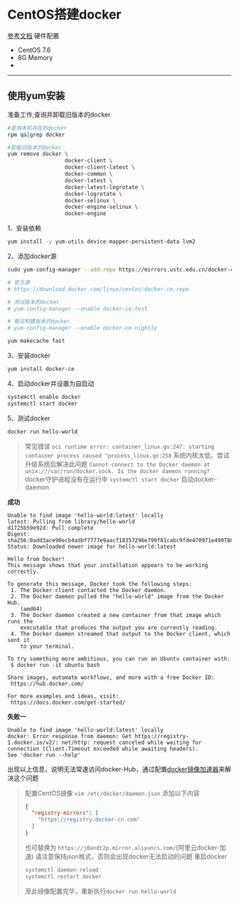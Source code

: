 # CentOS搭建docker

[参考文档](https://yeasy.gitbooks.io/docker_practice/install/centos.html)
硬件配置
 * CentOS 7.6
 * 8G Memory
 * 

---

## 使用yum安装

准备工作,查询并卸载旧版本的docker

``` sh
#查询本机存在的docker
rpm qa|grep docker

#卸载旧版本的docker
yum remove docker \
                  docker-client \
                  docker-client-latest \
                  docker-common \
                  docker-latest \
                  docker-latest-logrotate \
                  docker-logrotate \
                  docker-selinux \
                  docker-engine-selinux \
                  docker-engine
```

1、安装依赖

``` sh
yum install -y yum-utils device-mapper-persistent-data lvm2
```

2、添加docker源

``` sh
sudo yum-config-manager --add-repo https://mirrors.ustc.edu.cn/docker-ce/linux/centos/docker-ce.repo

# 官方源
# https://download.docker.com/linux/centos/docker-ce.repo

# 测试版本的docker
# yum-config-manager --enable docker-ce-test

# 每日构建版本的docker
# yum-config-manager --enable docker-ce-nightly

yum makecache fast
```

3、安装docker

``` sh
yum install docker-ce
```

4、启动docker并设置为自启动

``` sh
systemctl enable docker
systemctl start docker
```

5、测试docker

```sh
docker run hello-world
```

> 常见错误
> ```oci runtime error: container_linux.go:247: starting container process caused "process_linux.go:258``` 系统内核太低，尝试升级系统后解决此问题
> ```Cannot connect to the Docker daemon at unix:///var/run/docker.sock. Is the docker daemon running?``` docker守护进程没有在运行中  ```systemctl start docker``` 启动docker-daemon

**成功**

```info
Unable to find image 'hello-world:latest' locally
latest: Pulling from library/hello-world
d1725b59e92d: Pull complete
Digest: sha256:0add3ace90ecb4adbf7777e9aacf18357296e799f81cabc9fde470971e499788
Status: Downloaded newer image for hello-world:latest

Hello from Docker!
This message shows that your installation appears to be working correctly.

To generate this message, Docker took the following steps:
 1. The Docker client contacted the Docker daemon.
 2. The Docker daemon pulled the "hello-world" image from the Docker Hub.
    (amd64)
 3. The Docker daemon created a new container from that image which runs the
    executable that produces the output you are currently reading.
 4. The Docker daemon streamed that output to the Docker client, which sent it
    to your terminal.

To try something more ambitious, you can run an Ubuntu container with:
 $ docker run -it ubuntu bash

Share images, automate workflows, and more with a free Docker ID:
 https://hub.docker.com/

For more examples and ideas, visit:
 https://docs.docker.com/get-started/
```

**失败一**

```info
Unable to find image 'hello-world:latest' locally
docker: Error response from daemon: Get https://registry-1.docker.io/v2/: net/http: request canceled while waiting for connection (Client.Timeout exceeded while awaiting headers).
See 'docker run --help'
```

出现以上信息，说明无法常速访问docker-Hub，通过配置[docker镜像加速器](https://yeasy.gitbooks.io/docker_practice/install/mirror.html)来解决这个问题

> 配置CentOS镜像
> ```vim /etc/docker/daemon.json```
> 添加以下内容
> ``` json
> {
>   "registry-mirrors": [
>     "https://registry.docker-cn.com"
>   ]
> }
> ```
> 也可替换为 ```https://j0andt2p.mirror.aliyuncs.com/```(阿里云docker-加速)
> 请注意保持json格式，否则会出现docker无法启动的问题
> 重启docker
> ``` sh
> systemctl daemon-reload
> systemctl restart docker
> ```
> 至此镜像配置完毕，重新执行```docker run hello-world```